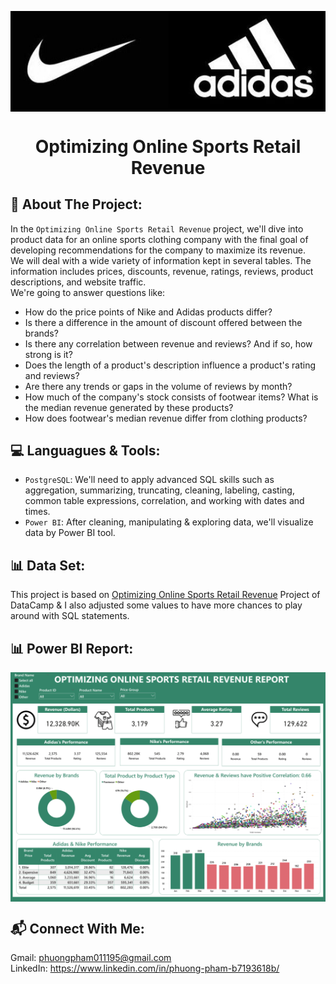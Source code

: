 <p align="center">
<img src="https://github.com/phuongpham011195/Optimizing-Online-Sports-Retail-Revenue/blob/main/image/Adidas_Nike.jpeg" width="600" length="300" align="center"/>
</p>
<h1 align="center"> Optimizing Online Sports Retail Revenue
  
## 🎾 About The Project:
In the `Optimizing Online Sports Retail Revenue` project, we'll dive into product data for an online sports clothing company with the final goal of developing recommendations for the company to maximize its revenue.  
We will deal with a wide variety of information kept in several tables. The information includes prices, discounts, revenue, ratings, reviews, product descriptions, and website traffic.  
We're going to answer questions like:  
- How do the price points of Nike and Adidas products differ?
- Is there a difference in the amount of discount offered between the brands?
- Is there any correlation between revenue and reviews? And if so, how strong is it?
- Does the length of a product's description influence a product's rating and reviews?
- Are there any trends or gaps in the volume of reviews by month?
- How much of the company's stock consists of footwear items? What is the median revenue generated by these products?
- How does footwear's median revenue differ from clothing products?  

## 💻 Languagues & Tools:  
- `PostgreSQL`: We'll need to apply advanced SQL skills such as aggregation, summarizing, truncating, cleaning, labeling, casting, common table expressions, correlation, and working with dates and times.
- `Power BI`: After cleaning, manipulating & exploring data, we'll visualize data by Power BI tool.

## 📊 Data Set:
This project is based on <a href="https://app.datacamp.com/learn/projects/optimizing_online_revenue/guided/SQL">Optimizing Online Sports Retail Revenue</a> Project of DataCamp & I also adjusted some values to have more chances to play around with SQL statements.

## 📊 Power BI Report:
<p align="center">
<img src="https://github.com/phuongpham011195/Optimizing-Online-Sports-Retail-Revenue/blob/main/image/Optimizing_Online_Sports_Retail_Revenue_Report.png" width="600" length="300" align="center"/>
</p>

## 📬 Connect With Me:
Gmail: phuongpham011195@gmail.com  
LinkedIn: https://www.linkedin.com/in/phuong-pham-b7193618b/
